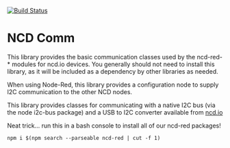 [![Build Status](https://semaphoreci.com/api/v1/zaphod-42/ncd-red-comm/branches/master/badge.svg)](https://semaphoreci.com/zaphod-42/ncd-red-comm)

# NCD Comm

This library provides the basic communication classes used by the ncd-red-* modules for ncd.io devices. You generally should not need to install this library, as it will be included as a dependency by other libraries as needed.

When using Node-Red, this library provides a configuration node to supply I2C communication to the other NCD nodes.

This library provides classes for communicating with a native I2C bus (via the node i2c-bus package) and a USB to I2C converter available from [ncd.io](https://store.ncd.io/product/usb-to-i2c-converter-with-virtual-com-port-ft230xs/)

Neat trick... run this in a bash console to install all of our ncd-red packages!

`npm i $(npm search --parseable ncd-red | cut -f 1)`
